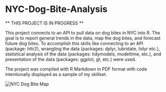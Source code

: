 # NYC-Dog-Bite-Analysis

** THIS PROJECT IS IN PROGRESS **

This project connects to an API to pull data on dog bites in NYC into R. The goal is to report general trends in the data, map the dog bites, and forecast future dog bites. To accomplish this skills like connecting to an API (package: httr2), wrangling the data (packages: dplyr, lubridate, tidyr etc.), statistical analysis of the data (packages: tidymodels, modeltime, etc.), and presentation of the data (packages: ggplot, gt, etc.) were used.

The project was compiled with R Markdown in PDF format with code intentionally displayed as a sample of my skillset.

![NYC Dog Bite Map](https://github.com/ian-c-young/NYC-Dog-Bite-Analysis/assets/130807752/48ba71e4-a1c9-40d3-b3eb-9c4a2d5831bd)

